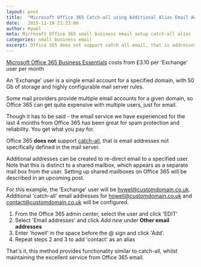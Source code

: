 ```yaml
---
layout: post
title:  "Microsoft Office 365 Catch-all using Additional Alias Email Addresses"
date:   2015-11-19 21:23:00
author: Hywel
meta: Microsoft Office 365 small business email setup catch-all alias  admin alternative
categories: small business email
excerpt: Office 365 does not support catch all email, that is addresses not specifically defined in the mail server.  Additional alias addresses can be created to re-direct email to a specified user.
---
```

[Microsoft Office 365 Business Essentials](https://products.office.com/en-gb/business/compare-office-365-for-business-plans) costs from £3.10 per 'Exchange' user per month

An 'Exchange' user is a single email account for a specified domain, with 50 Gb of storage and highly configurable mail server rules.  

Some mail providers provide multiple email accounts for a given domain, so Office 365 can get quite expensive with multiple users, just for email.  

Though it has to be said - the email service we have experienced for the last 4 months from Office 365 has been great for spam protection and reliability.  You get what you pay for.

Office 365 **does not** support [catch-all](https://en.wikipedia.org/wiki/Catch-all), that is email addresses not specifically defined in the mail server.

Additional addresses can be created to re-direct email to a specified user.   Note that this is distinct to a shared mailbox, which appears as a separate mail box from the user.  Setting up shared mailboxes on Office 365 will be described in an upcoming post.

For this example, the 'Exchange' user will be hywel@customdomain.co.uk.  Additional  'catch-all' email addresses for howell@customdomain.co.uk and contact@customdomain.co.uk will be configured.

1. From the Office 365 admin center, select the user and click 'EDIT'
2. Select 'Email addresses' and click *Add new* under  **Other email addresses**
3. Enter 'howell' in the space before the @ sign and click 'Add'.  
4. Repeat steps 2 and 3 to add 'contact' as an alias

That's it, this method provides functionality similar to catch-all,  whilst maintaining the excellent service from Office 365 email.
